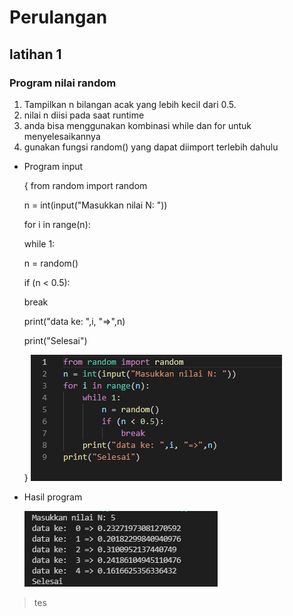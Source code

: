 # Perulangan
## latihan 1
### Program nilai random
1. Tampilkan n bilangan acak yang lebih kecil dari 0.5.
2. nilai n diisi pada saat runtime
3. anda bisa menggunakan kombinasi while dan for untuk menyelesaikannya
4. gunakan fungsi random() yang dapat diimport terlebih dahulu
- Program input<p>
{    from random import random<p>
    n = int(input("Masukkan nilai N: "))<P>
    for i in range(n):<p>
        while 1:<P>
            n = random()<P>
            if (n < 0.5):<p>
             break<P>
        print("data ke: ",i, "=>",n)<p>
    print("Selesai")<p>
}
![Gambar 01](Image/NilaiRandom.PNG)<P>
- Hasil program<p>
![Gambar 02](Image/HasilNilaiRandom.PNG)<P>
> tes